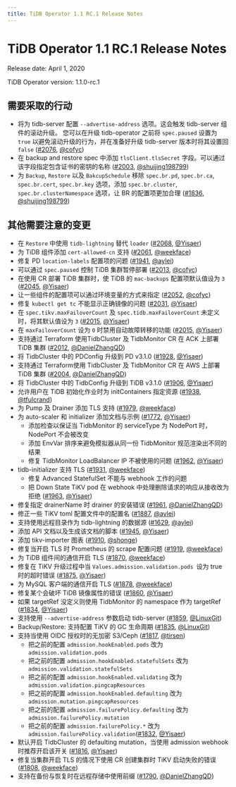 ```yaml
---
title: TiDB Operator 1.1 RC.1 Release Notes
---
```


# TiDB Operator 1.1 RC.1 Release Notes

Release date: April 1, 2020

TiDB Operator version: 1.1.0-rc.1

## 需要采取的行动

- 将为 tidb-server 配置 `--advertise-address` 选项。这会触发 tidb-server 组件的滚动升级。 您可以在升级 tidb-operator 之前将 `spec.paused` 设置为 `true` 以避免滚动升级的行为，并在准备好升级 tidb-server 版本时将其设置回 `false` ([#2076](https://github.com/pingcap/tidb-operator/pull/2076), [@cofyc](https://github.com/cofyc))
- 在 backup and restore spec 中添加 `tlsClient.tlsSecret` 字段。可以通过该字段指定包含证书的密钥的名称 ([#2003](https://github.com/pingcap/tidb-operator/pull/2003), [@shuijing198799](https://github.com/shuijing198799))
- 为 `Backup`, `Restore` 以及 `BakcupSchedule` 移除 `spec.br.pd`, `spec.br.ca`, `spec.br.cert`, `spec.br.key` 选项，添加 `spec.br.cluster`, `spec.br.clusterNamespace` 选项，让 BR 的配置项更加合理 ([#1836](https://github.com/pingcap/tidb-operator/pull/1836), [@shuijing198799](https://github.com/shuijing198799))

## 其他需要注意的变更

- 在 `Restore` 中使用 `tidb-lightning` 替代 `loader` ([#2068](https://github.com/pingcap/tidb-operator/pull/2068), [@Yisaer](https://github.com/Yisaer))
- 为 TiDB 组件添加 `cert-allowed-cn` 支持 ([#2061](https://github.com/pingcap/tidb-operator/pull/2061), [@weekface](https://github.com/weekface))
- 修复 PD `location-labels` 配置项的问题 ([#1941](https://github.com/pingcap/tidb-operator/pull/1941), [@aylei](https://github.com/aylei))
- 可以通过 `spec.paused` 控制 TiDB 集群暂停部署 
([#2013](https://github.com/pingcap/tidb-operator/pull/2013), [@cofyc](https://github.com/cofyc))
- 在使用 CR 部署 TiDB 集群时，使 TiDB 的 `mac-backups` 配置项默认值设为 `3` ([#2045](https://github.com/pingcap/tidb-operator/pull/2045), [@Yisaer](https://github.com/Yisaer))
- 让一些组件的配置项可以通过环境变量的方式来指定  ([#2052](https://github.com/pingcap/tidb-operator/pull/2052), [@cofyc](https://github.com/cofyc))
- 修复 `kubectl get tc` 不能显示正确镜像的问题 
([#2031](https://github.com/pingcap/tidb-operator/pull/2031), [@Yisaer](https://github.com/Yisaer))
- 在 `spec.tikv.maxFailoverCount` 及 `spec.tidb.maxFailoverCount` 未定义时，将其默认值设为 `3` ([#2015](https://github.com/pingcap/tidb-operator/pull/2015), [@Yisaer](https://github.com/Yisaer))
- 在 `maxFailoverCount` 设为 `0` 时禁用自动故障转移的功能  ([#2015](https://github.com/pingcap/tidb-operator/pull/2015), [@Yisaer](https://github.com/Yisaer))
- 支持通过 Terraform 使用TidbCluster 及 TidbMonitor CR 在 ACK 上部署 TiDB 集群  ([#2012](https://github.com/pingcap/tidb-operator/pull/2012), [@DanielZhangQD](https://github.com/DanielZhangQD))
- 将 TidbCluster 中的 PDConfig 升级到 PD v3.1.0 ([#1928](https://github.com/pingcap/tidb-operator/pull/1928), [@Yisaer](https://github.com/Yisaer))
- 支持通过 Terraform使用 TidbCluster 及 TidbMonitor CR 在 AWS 上部署 TiDB 集群 ([#2004](https://github.com/pingcap/tidb-operator/pull/2004), [@DanielZhangQD](https://github.com/DanielZhangQD))
- 将 TidbCluster 中的 TidbConfig 升级到 TiDB v3.1.0 ([#1906](https://github.com/pingcap/tidb-operator/pull/1906), [@Yisaer](https://github.com/Yisaer))
- 允许用户在 TiDB 初始化作业时为 initContainers 指定资源 
([#1938](https://github.com/pingcap/tidb-operator/pull/1938), [@tfulcrand](https://github.com/tfulcrand))
- 为 Pump 及 Drainer 添加 TLS 支持 ([#1979](https://github.com/pingcap/tidb-operator/pull/1979), [@weekface](https://github.com/weekface))
- 为 auto-scaler 和 initializer 添加文档与示例 ([#1772](https://github.com/pingcap/tidb-operator/pull/1772), [@Yisaer](https://github.com/Yisaer))
    - 添加检查以保证当 TidbMonitor 的 serviceType 为 NodePort 时，NodePort 不会被改变
    - 添加 EnvVar 排序来避免模拟器从同一份 TidbMonitor 规范渲染出不同的结果
    - 修复 TidbMonitor LoadBalancer IP 不被使用的问题 ([#1962](https://github.com/pingcap/tidb-operator/pull/1962), [@Yisaer](https://github.com/Yisaer))
- tidb-initializer 支持 TLS ([#1931](https://github.com/pingcap/tidb-operator/pull/1931), [@weekface](https://github.com/weekface))
    - 修复 Advanced StatefulSet 不能与 webhook 工作的问题
    - 把 Down State TiKV pod 在 webhook 中处理删除请求的响应从接收改为拒绝 ([#1963](https://github.com/pingcap/tidb-operator/pull/1963), [@Yisaer](https://github.com/Yisaer))
- 修复指定 drainerName 时 drainer 的安装错误 ([#1961](https://github.com/pingcap/tidb-operator/pull/1961), [@DanielZhangQD](https://github.com/DanielZhangQD))
- 修正一些 TiKV toml 配置文件中的配置名 ([#1887](https://github.com/pingcap/tidb-operator/pull/1887), [@aylei](https://github.com/aylei))
- 支持使用远程目录作为 tidb-lightning 的数据源 ([#1629](https://github.com/pingcap/tidb-operator/pull/1629), [@aylei](https://github.com/aylei))
- 添加 API 文档以及生成该文档的脚本 ([#1945](https://github.com/pingcap/tidb-operator/pull/1945), [@Yisaer](https://github.com/Yisaer))
- 添加 tikv-importer 图表 ([#1910](https://github.com/pingcap/tidb-operator/pull/1910), [@shonge](https://github.com/shonge))
- 修复当开启 TLS 时 Prometheus 的 scrape 配置问题 ([#1919](https://github.com/pingcap/tidb-operator/pull/1919), [@weekface](https://github.com/weekface))
- 为 TiDB 组件间的通信开启 TLS ([#1870](https://github.com/pingcap/tidb-operator/pull/1870), [@weekface](https://github.com/weekface))
- 修复在 TiKV 升级过程中当 `Values.admission.validation.pods `设为 true 时的超时错误 ([#1875](https://github.com/pingcap/tidb-operator/pull/1875), [@Yisaer](https://github.com/Yisaer))
- 为 MySQL 客户端的通信开启 TLS ([#1878](https://github.com/pingcap/tidb-operator/pull/1878), [@weekface](https://github.com/weekface))
- 修复某个会破坏 TiDB 镜像属性的错误 ([#1860](https://github.com/pingcap/tidb-operator/pull/1860), [@Yisaer](https://github.com/Yisaer))
- 如果 targetRef 没定义则使用 TidbMonitor 的 namespace 作为 targetRef ([#1834](https://github.com/pingcap/tidb-operator/pull/1834), [@Yisaer](https://github.com/Yisaer))
- 支持使用 `--advertise-address` 参数启动 tidb-server ([#1859](https://github.com/pingcap/tidb-operator/pull/1859), [@LinuxGit](https://github.com/LinuxGit))
- Backup/Restore: 支持配置 TiKV 的 GC 生命周期 ([#1835](https://github.com/pingcap/tidb-operator/pull/1835), [@LinuxGit](https://github.com/LinuxGit))
- 支持当使用 OIDC 授权时的无加密 S3/Ceph ([#1817](https://github.com/pingcap/tidb-operator/pull/1817), [@tirsen](https://github.com/tirsen))
    - 把之前的配置 `admission.hookEnabled.pods` 改为 `admission.validation.pods`
    - 把之前的配置 `admission.hookEnabled.statefulSets` 改为 `admission.validation.statefulSets`
    - 把之前的配置 `admission.hookEnabled.validating` 改为 `admission.validation.pingcapResources`
    - 把之前的配置 `admission.hookEnabled.defaulting` 改为 `admission.mutation.pingcapResources`
    - 把之前的配置 `admission.failurePolicy.defaulting` 改为 `admission.failurePolicy.mutation`
    - 把之前的配置 `admission.failurePolicy.*` 改为 `admission.failurePolicy.validation`([#1832](https://github.com/pingcap/tidb-operator/pull/1832), [@Yisaer](https://github.com/Yisaer))
- 默认开启 TidbCluster 的 defaulting mutation，当使用 admission webhook 时推荐开启该开关 ([#1816](https://github.com/pingcap/tidb-operator/pull/1816), [@Yisaer](https://github.com/Yisaer))
- 修复当集群开启 TLS 的情况下使用 CR 创建集群时 TiKV 启动失败的错误 ([#1808](https://github.com/pingcap/tidb-operator/pull/1808), [@weekface](https://github.com/weekface))
- 支持在备份与恢复时在远程存储中使用前缀 ([#1790](https://github.com/pingcap/tidb-operator/pull/1790), [@DanielZhangQD](https://github.com/DanielZhangQD))
